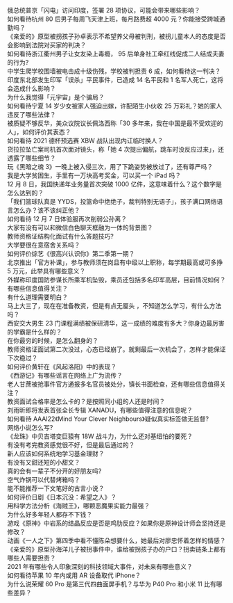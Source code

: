 俄总统普京「闪电」访问印度，签署 28 项协议，可能会带来哪些影响？  
如何看待杭州 80 后男子每周飞天津上班，每月路费超 4000 元？你能接受跨城通勤吗？  
《亲爱的》原型被拐孩子孙卓表示不希望养父母被判刑，被拐儿童本人的态度是否会影响到法院对买家的判决？  
如何看待浙江衢州男子让女友染上毒瘾， 95 后单身社工牵红线促成二人结成夫妻的行为?  
中学生爬学校围墙被电击成十级伤残，学校被判担责 6 成，如何看待这一判决？  
印度东北部发生印军「误杀」平民事件，已造成 14 名平民和 1 名军人死亡，这将会造成什么影响？  
为什么我觉得「元宇宙」是个骗局？  
如何看待宁夏 14 岁少女被家人强迫出嫁，许配陌生小伙收 25 万彩礼？她的家人违反了哪些法律？  
被质疑不够反华，美众议院议长佩洛西称「30 多年来，我在中国是最不受欢迎的人」，如何评价其表态？  
如何看待 2021 德杯预选赛 XBW 战队出现内讧临时换人？  
货拉拉坠亡案司机首次面对镜头，称「她 4 次提出偏航，跳车时没反应过来」，还透露了哪些细节？  
玩《黑暗之魂 3》一晚上被入侵三次，用了下跪姿势被放过了，还有尊严吗？  
我是大学贫困生，手里有一万块高考奖金，可以买一个 iPad 吗？  
12 月 8 日，我国快递年业务量首次突破 1000 亿件，这意味着什么？这个数字是怎么达到的？  
「我们篮球队真是 YYDS，投篮命中绝绝子，裁判特别无语子」，孩子满口网络语言怎么办？该不该纠正他？  
如何看待 12 月 7 日体验服再次削弱公孙离？  
大家有没有可以和微信白色聊天框融为一体的背景图？  
教师资格证结构化面试有什么答题技巧?  
大学要很在意宿舍关系吗？  
如何评价综艺《很高兴认识你》第二季第一期？  
北京推出「官方补课」，参与教师须在岗且有中级以上职称，每学期最高或可多挣 5 万元，此举具有哪些意义？  
外媒称印度国防参谋长所乘军机坠毁，乘员还包括多名印军高层，目前情况如何？有哪些信息值得关注？  
有什么道理需要明白？  
马上大三了，现在在准备教资，但是有点无厘头 ，不知道怎么学习，有什么方法吗？  
西安交大男生 23 门课程满绩被保研清华，这一成绩的难度有多大？你身边最厉害的学霸是什么样的？  
在你最穷的时候，是怎么翻身的？  
教师资格证面试第二次没过，心态已经崩了。就剩最后一次机会了，怎样才能保证下次稳过？  
如何评价黄轩在《风起洛阳》中的表现？  
《西游记》有哪些谣言在网络上广为流传？  
老人甘蔗被抢事件官方通报多名官员被处分，镇长书面检查，还有哪些信息值得关注？  
教资面试合格率是怎么卡的？是按照同小组的人还是时间？  
刘雨昕即将发表首张全长专辑 XANADU，有哪些值得注意的信息呢？  
如何看待 AAAI22《Mind Your Clever Neighbours》疑似真实标签做无监督?  
网络小说怎么写?  
《龙珠》中贝吉塔变巨猿有 18W 战斗力，为什么还对基纽怕的要死？  
有没有考完教资感觉很不好，但是最后通过的？  
新人应该如何系统地学习基金理财？  
有没有又甜还短的小甜文？  
真的会有一辈子不分开的好朋友吗?  
空气炸锅可以代替烤箱吗？  
能不能推荐一下文笔好的古言小说？  
如何评价日剧《日本沉没：希望之人》？  
用科学方法分析《海贼王》，哪颗恶魔果实能力最强？  
为什么好多年轻人都存不下钱？  
游戏《原神》中岩系的结晶反应是否是鸡肋反应？如果你是原神设计师会坚持还是修改？  
动画《一人之下》第四季中看不懂陈朵想要什么，她最后对廖忠怀着怎样的情感？  
《亲爱的》原型孙海洋儿子被拐事件中，谁给被拐孩子办的户口？拐卖链条上都有哪些人需要担责？  
2021 年有哪些令人印象深刻的科技领域大事件，对未来有哪些意义？  
如何看待苹果 10 年内或用 AR 设备取代 iPhone？  
为什么说荣耀 60 Pro 是第三代四曲面屏手机？与华为 P40 Pro 和小米 11 比有哪些差异？  
